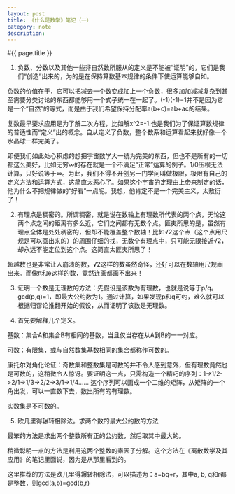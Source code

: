 ```yaml
---
layout: post
title: 《什么是数学》笔记（一）
category: note
description: 
---
```


#{{ page.title }}

1. 负数、分数以及其他一些非自然数所服从的定义是不能被“证明”的，它们是我们“创造”出来的，为的是在保持算数基本规律的条件下使运算能够自如。

负数的价值在于，它可以把减去一个数变成加上一个负数，很多加加减减复杂到甚至需要分类讨论的东西都能够用一个式子统一在一起了。(-1)(-1)=1并不是因为它是一个“自然”的等式，而是由于我们希望保持分配率a(b+c)=ab+ac的结果。

复数最早要求应用是为了解二次方程，比如解x^2=-1.也是我们为了保证算数规律的普适性而“定义”出的概念。自从定义了负数，整个数系和运算看起来就好像一个水晶球一样完美了。

即便我们如此处心积虑的想把宇宙数学大一统为完美的东西，但也不是所有的一切都这么美好，比如无穷∞的存在就是一个不满足“正常”运算的例子。1/0压根无法计算，只好说等于∞。为此，我们不得不开创另一门学问叫做极限，极限有自己的定义方法和运算方式，这简直太恶心了。如果这个宇宙的定理由上帝来制定的话，他为什么不把规律做的“好看”一点呢。我想，他肯定不是一个完美主义，太敷衍了！

2. 有理点是稠密的。所谓稠密，就是说在数轴上有理数所代表的两个点，无论这两个点之间的距离有多么近，它们之间都有无数个点。匪夷所思的是，虽然有理点全体是处处稠密的，但却不能覆盖整个数轴！比如√2这个点（这个点用尺规是可以画出来的）的周围仔细的找，无数个有理点中，只可能无限接近√2，却永远不能定位到这个点。这简直太匪夷所思了！

超越数也是非常让人崩溃的数，√2这样的数虽然奇怪，还好可以在数轴用尺规画出来。而像π和e这样的数，竟然连画都画不出来！

3. 证明一个数是无理数的方法：先假设是该数为有理数，也就是说等于p/q。gcd(p,q)=1，即最大公约数为1。通过计算，如果发现p和q可约，难么就可以根据归谬论推翻开始的假设，从而证明了该数是无理数。

4. 首先要解释几个定义。

基数：集合A和集合B有相同的基数，当且仅当存在从A到B的一一对应。

可数：有限集，或与自然数集基数相同的集合都称作可数的。

康托尔对角化论证：奇数集和整数集是可数的并不令人感到意外，但有理数竟然也是可数的，这稍微令人惊讶。要证明这一点，只需构造一个精巧的序列：1->1/2->2/1->1/3->2/2->3/1->1/4…… 这个序列可以画成一个二维的矩阵，从矩阵的一个角出发，可以一直数下去，数出所有的有理数。

实数集是不可数的。

5. 欧几里得辗转相除法。求两个数的最大公约数的方法

最笨的方法是求出两个整数所有正的公约数，然后取其中最大的。

稍微聪明一点的方法是利用这两个整数的素因子分解。这个方法在《离散数学及其应用》的笔记里面说，因为是从那里看到的。

这里推荐的方法是欧几里得辗转相除法，可以描述为：a=bq+r，其中a, b, q和r都是整数，则gcd(a,b)=gcd(b,r)


